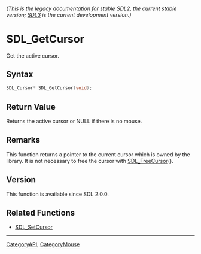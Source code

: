 ###### (This is the legacy documentation for stable SDL2, the current stable version; [SDL3](https://wiki.libsdl.org/SDL3/) is the current development version.)
# SDL_GetCursor

Get the active cursor.

## Syntax

```c
SDL_Cursor* SDL_GetCursor(void);

```

## Return Value

Returns the active cursor or NULL if there is no mouse.

## Remarks

This function returns a pointer to the current cursor which is owned by the
library. It is not necessary to free the cursor with
[SDL_FreeCursor](SDL_FreeCursor)().

## Version

This function is available since SDL 2.0.0.

## Related Functions

* [SDL_SetCursor](SDL_SetCursor)

----
[CategoryAPI](CategoryAPI), [CategoryMouse](CategoryMouse)


